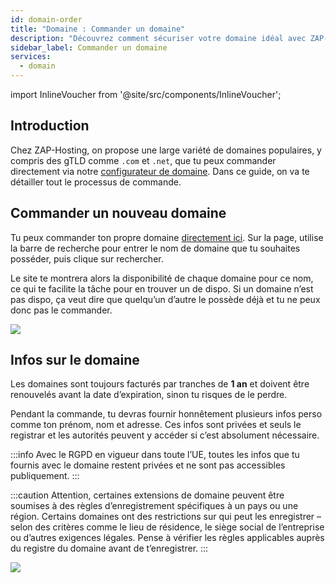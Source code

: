 ```yaml
---
id: domain-order
title: "Domaine : Commander un domaine"
description: "Découvrez comment sécuriser votre domaine idéal avec ZAP-Hosting et comprenez les détails clés de l’enregistrement → En savoir plus maintenant"
sidebar_label: Commander un domaine
services:
  - domain
---
```


import InlineVoucher from '@site/src/components/InlineVoucher';

## Introduction

Chez ZAP-Hosting, on propose une large variété de domaines populaires, y compris des gTLD comme `.com` et `.net`, que tu peux commander directement via notre [configurateur de domaine](https://zap-hosting.com/en/shop/product/domain/). Dans ce guide, on va te détailler tout le processus de commande.

## Commander un nouveau domaine

Tu peux commander ton propre domaine [directement ici](https://zap-hosting.com/en/shop/product/domain/). Sur la page, utilise la barre de recherche pour entrer le nom de domaine que tu souhaites posséder, puis clique sur rechercher.

Le site te montrera alors la disponibilité de chaque domaine pour ce nom, ce qui te facilite la tâche pour en trouver un de dispo. Si un domaine n’est pas dispo, ça veut dire que quelqu’un d’autre le possède déjà et tu ne peux donc pas le commander.

![](https://screensaver01.zap-hosting.com/index.php/s/cmdoBKgzYeJPPJH/preview)

## Infos sur le domaine

Les domaines sont toujours facturés par tranches de **1 an** et doivent être renouvelés avant la date d’expiration, sinon tu risques de le perdre.

Pendant la commande, tu devras fournir honnêtement plusieurs infos perso comme ton prénom, nom et adresse. Ces infos sont privées et seuls le registrar et les autorités peuvent y accéder si c’est absolument nécessaire.

:::info
Avec le RGPD en vigueur dans toute l’UE, toutes les infos que tu fournis avec le domaine restent privées et ne sont pas accessibles publiquement.
:::

:::caution 
Attention, certaines extensions de domaine peuvent être soumises à des règles d’enregistrement spécifiques à un pays ou une région. Certains domaines ont des restrictions sur qui peut les enregistrer – selon des critères comme le lieu de résidence, le siège social de l’entreprise ou d’autres exigences légales. Pense à vérifier les règles applicables auprès du registre du domaine avant de t’enregistrer.
:::

![](https://screensaver01.zap-hosting.com/index.php/s/d5gNX5mkpctk2c3/preview)

<InlineVoucher />